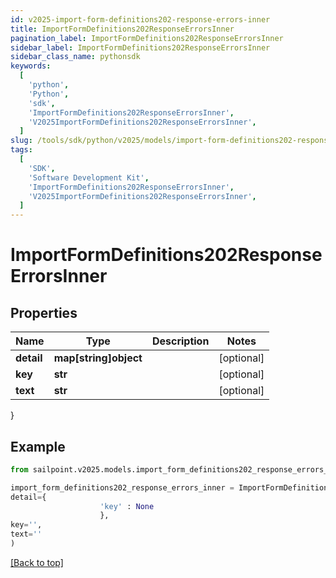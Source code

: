```yaml
---
id: v2025-import-form-definitions202-response-errors-inner
title: ImportFormDefinitions202ResponseErrorsInner
pagination_label: ImportFormDefinitions202ResponseErrorsInner
sidebar_label: ImportFormDefinitions202ResponseErrorsInner
sidebar_class_name: pythonsdk
keywords:
  [
    'python',
    'Python',
    'sdk',
    'ImportFormDefinitions202ResponseErrorsInner',
    'V2025ImportFormDefinitions202ResponseErrorsInner',
  ]
slug: /tools/sdk/python/v2025/models/import-form-definitions202-response-errors-inner
tags:
  [
    'SDK',
    'Software Development Kit',
    'ImportFormDefinitions202ResponseErrorsInner',
    'V2025ImportFormDefinitions202ResponseErrorsInner',
  ]
---
```


# ImportFormDefinitions202ResponseErrorsInner

## Properties

| Name       | Type                  | Description | Notes      |
| ---------- | --------------------- | ----------- | ---------- |
| **detail** | **map[string]object** |             | [optional] |
| **key**    | **str**               |             | [optional] |
| **text**   | **str**               |             | [optional] |

}

## Example

```python
from sailpoint.v2025.models.import_form_definitions202_response_errors_inner import ImportFormDefinitions202ResponseErrorsInner

import_form_definitions202_response_errors_inner = ImportFormDefinitions202ResponseErrorsInner(
detail={
                    'key' : None
                    },
key='',
text=''
)

```

[[Back to top]](#)
